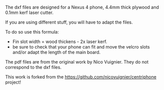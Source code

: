 
The dxf files are designed for a Nexus 4 phone, 4.4mm thick plywood and 0.1mm kerf laser cutter.  

If you are using different stuff, you will have to adapt the files.

To do so use this formula:
- Fin slot width = wood thickens - 2x laser kerf.
- be sure to check that your phone can fit and move the velcro slots and/or adapt the length of the main board.

The pdf files are from the original work by Nico Vuignier. They do not correspond to the dxf files.

This work is forked from the https://github.com/nicovuignier/centriphone project!



